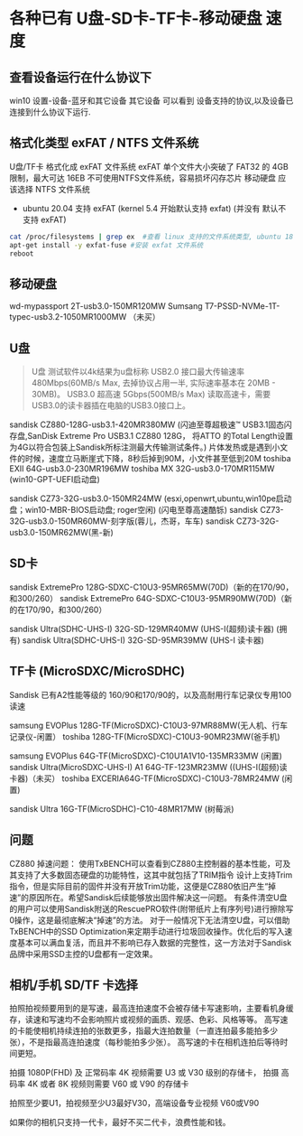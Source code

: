 # 各种已有 U盘-SD卡-TF卡-移动硬盘 速度
## 查看设备运行在什么协议下
win10 
设置-设备-蓝牙和其它设备
    其它设备 可以看到 设备支持的协议,以及设备已连接到什么协议下运行.

## 格式化类型 exFAT / NTFS 文件系统
U盘/TF卡 格式化成 exFAT 文件系统
    exFAT 单个文件大小突破了 FAT32 的 4GB 限制，最大可达 16EB
    不可使用NTFS文件系统，容易损坏闪存芯片
移动硬盘 应该选择 NTFS 文件系统

- ubuntu 20.04 支持 exFAT (kernel 5.4 开始默认支持 exfat) (并没有 默认不支持 exFAT)
```bash
cat /proc/filesystems | grep ex  #查看 linux 支持的文件系统类型, ubuntu 18.04 默认不支持 exFAT
apt-get install -y exfat-fuse #安装 exfat 文件系统
reboot
```

## 移动硬盘
wd-mypassport 2T-usb3.0-150MR120MW
Sumsang T7-PSSD-NVMe-1T-typec-usb3.2-1050MR1000MW （未买）

## U盘
> U盘 测试软件以4k结果为u盘标称
USB2.0 接口最大传输速率 480Mbps(60MB/s Max, 去掉协议占用一半, 实际速率基本在 20MB - 30MB)。
USB3.0        超高速   5Gbps(500MB/s Max)
读取高速卡，需要USB3.0的读卡器插在电脑的USB3.0接口上。

sandisk CZ880-128G-usb3.1-420MR380MW 
(闪迪至尊超极速™ USB3.1固态闪存盘,SanDisk Extreme Pro USB3.1 CZ880 128G， 将ATTO 的Total Length设置为4G以符合包装上Sandisk所标注测最大传输测试条件。) 片体发热或是遇到小文件的时候，速度立马断崖式下降，8秒后掉到90M，小文件甚至低到20M
toshiba EXII 64G-usb3.0-230MR196MW
toshiba MX 32G-usb3.0-170MR115MW (win10-GPT-UEFI启动盘)

sandisk CZ73-32G-usb3.0-150MR24MW (esxi,openwrt,ubuntu,win10pe启动盘；win10-MBR-BIOS启动盘; roger空闲) (闪电至尊高速酷铄)
sandisk CZ73-32G-usb3.0-150MR60MW-刻字版(蓉儿，杰哥，车车)
sandisk CZ73-32G-usb3.0-150MR62MW(黑-新)

## SD卡
sandisk ExtremePro 128G-SDXC-C10U3-95MR65MW(70D)（新的在170/90，和300/260）
sandisk ExtremePro 64G-SDXC-C10U3-95MR90MW(70D)（新的在170/90，和300/260）

sandisk Ultra(SDHC-UHS-I) 32G-SD-129MR40MW (UHS-I(超频)读卡器) (拥有)
sandisk Ultra(SDHC-UHS-I) 32G-SD-95MR39MW (UHS-I 读卡器)

## TF卡 (MicroSDXC/MicroSDHC)
Sandisk 已有A2性能等级的 160/90和170/90的，以及高耐用行车记录仪专用100读速

samsung EVOPlus 128G-TF(MicroSDXC)-C10U3-97MR88MW(无人机、行车记录仪-闲置）
toshiba 128G-TF(MicroSDXC)-C10U3-90MR23MW(爸手机)

samsung EVOPlus 64G-TF(MicroSDXC)-C10U1A1V10-135MR33MW (闲置)
sandisk Ultra(MicroSDXC-UHS-I) A1 64G-TF-123MR23MW ((UHS-I(超频)读卡器)（未买）
toshiba EXCERIA64G-TF(MicroSDXC)-C10U3-78MR24MW (闲置)

sandisk Ultra 16G-TF(MicroSDHC)-C10-48MR17MW (树莓派)

## 问题
CZ880 掉速问题：
使用TxBENCH可以查看到CZ880主控制器的基本性能，可及其支持了大多数固态硬盘的功能特性，这其中就包括了TRIM指令
设计上支持Trim指令，但是实际目前的固件并没有开放Trim功能，这便是CZ880依旧产生“掉速”的原因所在。希望Sandisk后续能够放出固件解决这一问题。
有条件清空U盘的用户可以使用Sandisk附送的RescuePRO软件(附带纸片上有序列号)进行擦除写0操作，这是最彻底解决“掉速”的方法。
对于一般情况下无法清空U盘，可以借助TxBENCH中的SSD Optimization来定期手动进行垃圾回收操作。优化后的写入速度基本可以满血复活，而且并不影响已存入数据的完整性，这一方法对于Sandisk品牌中采用SSD主控的U盘都有一定效果。

## 相机/手机 SD/TF 卡选择
拍照拍视频要用到的是写速，最高连拍速度不会被存储卡写速影响，主要看机身缓存，读速和写速均不会影响照片或视频的画质、观感、色彩、风格等等。
高写速的卡能使相机持续连拍的张数更多，指最大连拍数量（一直连拍最多能拍多少张），不是指最高连拍速度（每秒能拍多少张）。
高写速的卡在相机连拍后等待时间更短。

拍摄 1080P(FHD) 及 正常码率 4K 视频需要 U3 或 V30 级别的存储卡，
拍摄 高码率 4K 或者 8K 视频则需要 V60 或 V90 的存储卡

拍照至少要U1，拍视频至少U3最好V30，高端设备专业视频 V60或V90

如果你的相机只支持一代卡，最好不买二代卡，浪费性能和钱。
